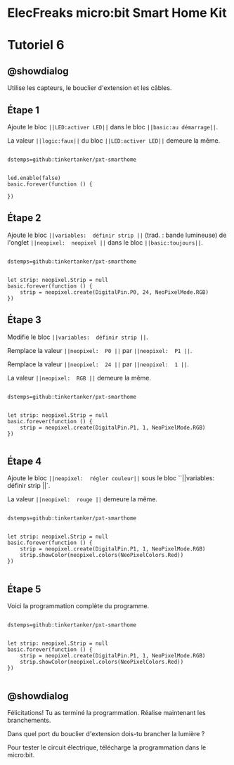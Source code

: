 # ElecFreaks micro:bit Smart Home Kit

# Tutoriel 6

## @showdialog

Utilise les capteurs, le bouclier d'extension et les câbles.

## Étape 1

Ajoute le bloc ``||LED:activer LED||`` dans le bloc ``||basic:au démarrage||``.

La valeur ``||logic:faux||`` du bloc ``||LED:activer LED||`` demeure la même.

```package

dstemps=github:tinkertanker/pxt-smarthome

```

```blocks

led.enable(false)
basic.forever(function () {
	
})

```

## Étape 2

Ajoute le bloc ``||variables:  définir strip ||`` (trad. : bande lumineuse) de l'onglet ``||neopixel:  neopixel ||`` dans le bloc ``||basic:toujours||``.

```package

dstemps=github:tinkertanker/pxt-smarthome

```

```blocks

let strip: neopixel.Strip = null
basic.forever(function () {
    strip = neopixel.create(DigitalPin.P0, 24, NeoPixelMode.RGB)
})

```

## Étape 3

Modifie le bloc ``||variables:  définir strip ||``.

Remplace la valeur ``||neopixel:  P0 ||`` par ``||neopixel:  P1 ||``.

Remplace la valeur ``||neopixel:  24 ||`` par  ``||neopixel:  1 ||``.

La valeur ``||neopixel:  RGB ||`` demeure la même.

```package

dstemps=github:tinkertanker/pxt-smarthome

```

```blocks

let strip: neopixel.Strip = null
basic.forever(function () {
    strip = neopixel.create(DigitalPin.P1, 1, NeoPixelMode.RGB)
})


```

## Étape 4

Ajoute le bloc ``||neopixel:  régler couleur||`` sous le bloc ``||variables:  définir strip ||`.

La valeur ``||neopixel:  rouge ||`` demeure la même.

```package

dstemps=github:tinkertanker/pxt-smarthome

```

```blocks

let strip: neopixel.Strip = null
basic.forever(function () {
    strip = neopixel.create(DigitalPin.P1, 1, NeoPixelMode.RGB)
    strip.showColor(neopixel.colors(NeoPixelColors.Red))
})


```

## Étape 5

Voici la programmation complète du programme.

```package

dstemps=github:tinkertanker/pxt-smarthome

```

```blocks

let strip: neopixel.Strip = null
basic.forever(function () {
    strip = neopixel.create(DigitalPin.P1, 1, NeoPixelMode.RGB)
    strip.showColor(neopixel.colors(NeoPixelColors.Red))
})


```

## @showdialog 

Félicitations! Tu as terminé la programmation. Réalise maintenant les branchements.

Dans quel port du bouclier d'extension dois-tu brancher la lumière ?

Pour tester le circuit électrique, télécharge la programmation dans le micro:bit.